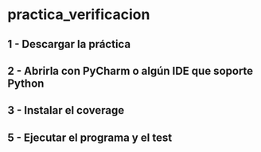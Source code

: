 # practica_verificacion

1 - Descargar la práctica
--------
2 - Abrirla con PyCharm o algún IDE que soporte Python
--------
3 - Instalar el coverage
--------
5 - Ejecutar el programa y el test
---------------
